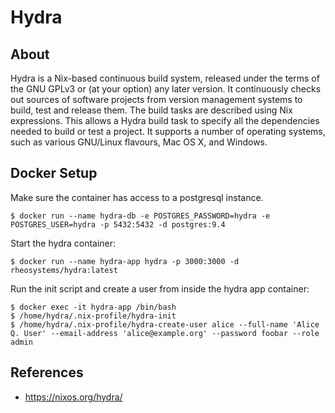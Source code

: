 # Hydra

## About

Hydra is a Nix-based continuous build system, released under the terms
of the GNU GPLv3 or (at your option) any later version. It
continuously checks out sources of software projects from version
management systems to build, test and release them. The build tasks
are described using Nix expressions. This allows a Hydra build task to
specify all the dependencies needed to build or test a project. It
supports a number of operating systems, such as various GNU/Linux
flavours, Mac OS X, and Windows.


## Docker Setup

Make sure the container has access to a postgresql instance.

`$ docker run --name hydra-db -e POSTGRES_PASSWORD=hydra -e POSTGRES_USER=hydra -p 5432:5432 -d postgres:9.4`


Start the hydra container:

`$ docker run --name hydra-app hydra -p 3000:3000 -d rheosystems/hydra:latest`


Run the init script and create a user from inside the hydra app container:

`$ docker exec -it hydra-app /bin/bash`  
`$ /home/hydra/.nix-profile/hydra-init`  
`$ /home/hydra/.nix-profile/hydra-create-user alice --full-name 'Alice Q. User' --email-address 'alice@example.org' --password foobar --role admin`

## References

- https://nixos.org/hydra/
